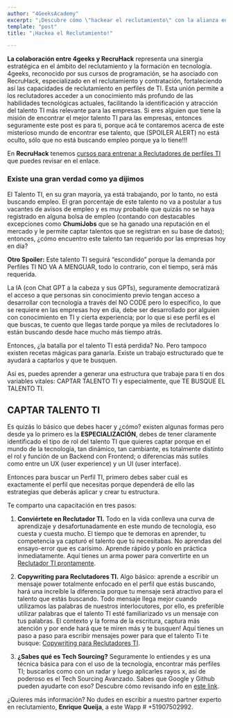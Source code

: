 ```yaml
---
author: "4GeeksAcademy"
excerpt: "¡Descubre cómo \"hackear el reclutamiento\" con la alianza entre 4geeks y RecruHack! Potencian el talento TI 💻 Unen fuerzas para captar y formar profesionales en tecnología."
template: "post"
title: "¡Hackea el Reclutamiento!"

---
```


**La colaboración entre 4geeks y RecruHack** representa una sinergia estratégica en el ámbito del reclutamiento y la formación en tecnología. 4geeks, reconocido por  sus cursos de programación, se ha asociado con RecruHack, especializado en el reclutamiento y contratación, fortaleciendo así las capacidades de reclutamiento en perfiles de TI. Esta unión permite a los reclutadores acceder a un conocimiento más profundo de las habilidades tecnológicas actuales, facilitando la identificación y atracción del talento TI más relevante para las empresas.
Si eres alguien que tiene la misión de encontrar el mejor talento TI para las empresas, entonces seguramente este post es para ti, porque acá te contaremos acerca de este misterioso mundo de encontrar ese talento, que (SPOILER ALERT) no está oculto, sólo que no está buscando empleo porque ya lo tiene!!!

En **RecruHack** tenemos [cursos para entrenar a Reclutadores de perfiles TI](https://recruhack.com/) que puedes revisar en el enlace. 


### Existe una gran verdad como ya dijimos
El Talento TI, en su gran mayoría, ya está trabajando, por lo tanto, no está buscando empleo. El gran porcentaje de este talento no va a postular a tus vacantes de avisos de empleo y es muy probable que quizás no se haya registrado en alguna bolsa de empleo (contando con destacables excepciones como **ChumiJobs** que se ha ganado una reputación en el mercado y le permite captar talentos que se registran en su base de datos); entonces, ¿cómo encuentro este talento tan requerido por las empresas hoy en día?

**Otro Spoiler:** Este talento TI seguirá “escondido” porque la demanda por Perfiles TI NO VA A MENGUAR, todo lo contrario, con el tiempo, será más requerida.

La IA (con Chat GPT a la cabeza y sus GPTs), seguramente democratizará el acceso a que personas sin conocimiento previo tengan acceso a desarrollar con tecnología a través del NO CODE pero lo específico, lo que se requiere en las empresas hoy en día, debe ser desarrollado por alguien con conocimiento en TI y cierta experiencia; por lo que si ese perfil es el que buscas, te cuento que llegas tarde porque ya miles de reclutadores lo están buscando desde hace mucho más tiempo atrás.

Entonces, ¿la batalla por el talento TI está perdida? No. Pero tampoco existen recetas mágicas para ganarla. Existe un trabajo estructurado que te ayudará a captarlos y que te busquen.

Así es, puedes aprender a generar una estructura que trabaje para ti en dos variables vitales: CAPTAR TALENTO TI y especialmente, que TE BUSQUE EL TALENTO TI.

## **CAPTAR TALENTO TI**

Es quizás lo básico que debes hacer y ¿cómo? existen algunas formas pero desde ya lo primero es la **ESPECIALIZACIÓN**, debes de tener claramente identificado el tipo de rol del talento TI que quieres captar porque en el mundo de la tecnología, tan dinámico, tan cambiante, es totalmente distinto el rol y función de un Backend con Frontend; o diferencias más sutiles como entre un UX (user experience) y un UI (user interface).

Entonces para buscar un Perfil TI, primero debes saber cuál es exactamente el perfil que necesitas porque dependerá de ello las estrategias que deberás aplicar y crear tu estructura.

Te comparto una capacitación en tres pasos:

1. **Conviértete en Reclutador TI.**
    Todo en la vida conlleva una curva de aprendizaje y desafortunadamente en este mundo de tecnología, eso cuesta y cuesta mucho. El tiempo que te demoras en aprender, tu competencia ya capturó el talento que tú necesitabas. No aprendas del ensayo-error que es carísimo. Aprende rápido y ponlo en práctica inmediatamente. Aquí tienes un arma power para convertirte en un [Reclutador TI prontamente](https://recruhack.com/reclutador-it-curso/).

2. **Copywriting para Reclutadores TI.**
    Algo básico: aprende a escribir un mensaje power totalmente enfocado en el perfil que estás buscando, hará una increíble la diferencia porque tu mensaje será atractivo para el talento que estás buscando. Todo mensaje llega mejor cuando utilizamos las palabras de nuestros interlocutores, por ello, es preferible utilizar palabras que el talento TI esté familiarizado vs un mensaje con tus palabras. El contexto y la forma de la escritura, captura más atención y por ende hará que te miren más y te busquen! Aquí tienes un paso a paso para escribir mensajes power para que el talento Ti te busque: [Copywriting para Reclutadores TI](https://recruhack.com/copy/).

3. **¿Sabes qué es Tech Sourcing?**
    Seguramente lo entiendes y es una técnica básica para con el uso de la tecnología, encontrar más perfiles TI; buscarlos como con un radar y luego aplicarles rayos x, así de poderoso es el Tech Sourcing Avanzado. Sabes que Google y Github pueden ayudarte con eso? Descubre cómo revisando info en [este link](https://recruhack.com/sourcing2/).

¿Quieres más información? No dudes en escribir a nuestro partner experto en reclutamiento, **Enrique Queija**, a este Wapp # +51907502992.
